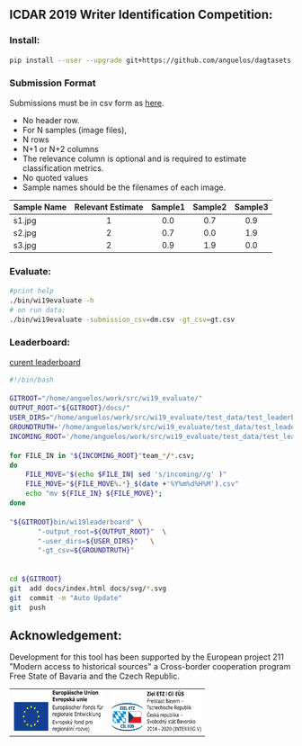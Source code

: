## ICDAR 2019 Writer Identification Competition:

### Install:
```bash
pip install --user --upgrade git+https://github.com/anguelos/dagtasets
```

### Submission Format

Submissions must be in csv form as [here](https://github.com/anguelos/wi19_evaluate/blob/master/test_data/test_leaderboard/team_1/0004200862.csv).
* No header row.
* For N samples (image files),
* N rows
* N+1 or N+2 columns
* The relevance column is optional and is required to estimate classification metrics.
* No quoted values
* Sample names should be the filenames of each image.

| Sample Name   | Relevant Estimate   | Sample1   | Sample2   | Sample3   |
| ------------- |:-------------------:|:---------:|:---------:|:---------:|
| s1.jpg        | 1                   | 0.0       | 0.7       | 0.9       |
| s2.jpg        | 2                   | 0.7       | 0.0       | 1.9       |
| s3.jpg        | 2                   | 0.9       | 1.9       | 0.0       |


### Evaluate:
```bash
#print help
./bin/wi19evaluate -h
# on run data:
./bin/wi19evaluate -submission_csv=dm.csv -gt_csv=gt.csv 
``` 
 
### Leaderboard:
[curent leaderboard](https://anguelos.github.io/wi19_evaluate/)


```bash
#!/bin/bash

GITROOT="/home/anguelos/work/src/wi19_evaluate/"
OUTPUT_ROOT="${GITROOT}/docs/"
USER_DIRS="/home/anguelos/work/src/wi19_evaluate/test_data/test_leaderboard/team*"
GROUNDTRUTH='/home/anguelos/work/src/wi19_evaluate/test_data/test_leaderboard/gt.csv'
INCOMING_ROOT='/home/anguelos/work/src/wi19_evaluate/test_data/test_leaderboard/incoming/'

for FILE_IN in "${INCOMING_ROOT}"team_*/*.csv;
do
    FILE_MOVE="$(echo $FILE_IN| sed 's/incoming//g' )"
    FILE_MOVE="${FILE_MOVE%.*}_$(date +'%Y%m%d%H%M').csv"
    echo "mv ${FILE_IN} ${FILE_MOVE}";
done

"${GITROOT}bin/wi19leaderboard" \
       "-output_root=${OUTPUT_ROOT}"  \
       "-user_dirs=${USER_DIRS}"   \
       "-gt_csv=${GROUNDTRUTH}"


cd ${GITROOT}
git  add docs/index.html docs/svg/*.svg
git  commit -m "Auto Update"
git  push
```

## Acknowledgement:

Development for this tool has been supported by the European project 211 "Modern access to historical sources" a Cross-border cooperation program
Free State of Bavaria and the Czech Republic.


<table><tr><td>
<img src="./docs/eu_logo.png" height="74" width="160">
</td><td>
<img src="./docs/czeck_bavaria_logo.png" height="74" width="160">
</td></tr><table>
